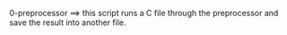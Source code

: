 0-preprocessor ==> this script  runs a C file through the preprocessor and save the result into another file.
